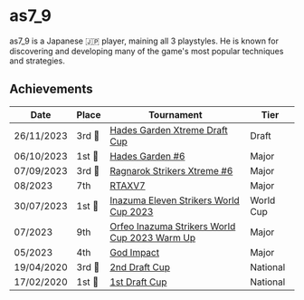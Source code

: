 # as7_9

as7_9 is a Japanese :jp: player, maining all 3 playstyles. 
He is known for discovering and 
developing many of the game's most popular techniques and strategies.

## Achievements

| Date | Place | Tournament | Tier |
| - | - | - | - |
| 26/11/2023 |3rd :3rd_place_medal:| [Hades Garden Xtreme Draft Cup](../../tournaments/draft/hgdraftx.md) | Draft | 
| 06/10/2023 |1st :1st_place_medal: | [Hades Garden #6](../../tournaments/hg/hg6.md) | Major |
| 07/09/2023 |3rd :3rd_place_medal: | [Ragnarok Strikers Xtreme #6](../../tournaments/ragna/ragnax6.md) | Major |
| 08/2023 | 7th | [RTAXV7](../../tournaments/rtaxv/rtaxv7.md) | Major |
| 30/07/2023 |1st :1st_place_medal: | [Inazuma Eleven Strikers World Cup 2023](../../tournaments/worldcup23.md) | World Cup |
| 07/2023 | 9th | [Orfeo Inazuma Strikers World Cup 2023 Warm Up](../../tournaments/orfeo/orfeowc.md) | Major |
| 05/2023 | 4th | [God Impact](../../tournaments/misc/godimpact.md) | Major |
| 19/04/2020 | 3rd :3rd_place_medal: | [2nd Draft Cup](../../tournaments/jpdraft/jpdraft2.md) | National |
| 17/02/2020 | 1st :1st_place_medal: | [1st Draft Cup](../../tournaments/jpdraft/jpdraft1.md) | National |
